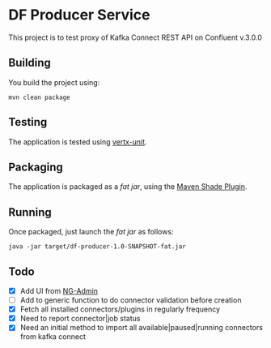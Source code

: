 # DF Producer Service

This project is to test proxy of Kafka Connect REST API on Confluent v.3.0.0

## Building

You build the project using:

```
mvn clean package
```

## Testing

The application is tested using [vertx-unit](http://vertx.io/docs/vertx-unit/java/).

## Packaging

The application is packaged as a _fat jar_, using the 
[Maven Shade Plugin](https://maven.apache.org/plugins/maven-shade-plugin/).

## Running

Once packaged, just launch the _fat jar_ as follows:

```
java -jar target/df-producer-1.0-SNAPSHOT-fat.jar
```

## Todo
- [x] Add UI from [NG-Admin](https://github.com/marmelab/ng-admin)
- [ ] Add to generic function to do connector validation before creation
- [x] Fetch all installed connectors/plugins in regularly frequency
- [x] Need to report connector|job status
- [x] Need an initial method to import all available|paused|running connectors from kafka connect
